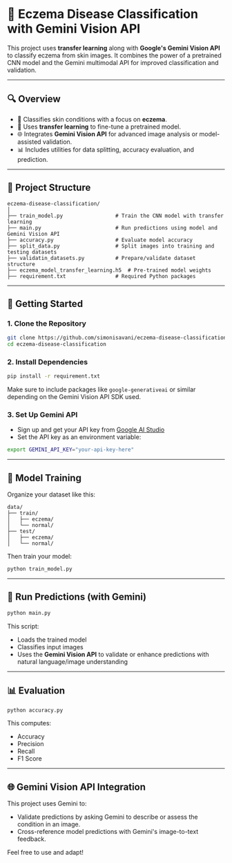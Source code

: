# 🧬 Eczema Disease Classification with Gemini Vision API

This project uses **transfer learning** along with **Google's Gemini Vision API** to classify eczema from skin images. It combines the power of a pretrained CNN model and the Gemini multimodal API for improved classification and validation.

---

## 🔍 Overview

- 🔬 Classifies skin conditions with a focus on **eczema**.
- 🧠 Uses **transfer learning** to fine-tune a pretrained model.
- 🌐 Integrates **Gemini Vision API** for advanced image analysis or model-assisted validation.
- 📊 Includes utilities for data splitting, accuracy evaluation, and prediction.

---

## 📁 Project Structure

```
eczema-disease-classification/
│
├── train_model.py                 # Train the CNN model with transfer learning
├── main.py                        # Run predictions using model and Gemini Vision API
├── accuracy.py                    # Evaluate model accuracy
├── split_data.py                  # Split images into training and testing datasets
├── validatin_datasets.py          # Prepare/validate dataset structure
├── eczema_model_transfer_learning.h5  # Pre-trained model weights
├── requirement.txt                # Required Python packages
```

---

## 🚀 Getting Started

### 1. Clone the Repository
```bash
git clone https://github.com/simonisavani/eczema-disease-classification.git
cd eczema-disease-classification
```

### 2. Install Dependencies
```bash
pip install -r requirement.txt
```

Make sure to include packages like `google-generativeai` or similar depending on the Gemini Vision API SDK used.

### 3. Set Up Gemini API

- Sign up and get your API key from [Google AI Studio](https://makersuite.google.com/)
- Set the API key as an environment variable:
```bash
export GEMINI_API_KEY="your-api-key-here"
```

---

## 🧠 Model Training

Organize your dataset like this:

```
data/
├── train/
│   ├── eczema/
│   └── normal/
├── test/
│   ├── eczema/
│   └── normal/
```

Then train your model:

```bash
python train_model.py
```

---

## 🤖 Run Predictions (with Gemini)

```bash
python main.py
```

This script:
- Loads the trained model
- Classifies input images
- Uses the **Gemini Vision API** to validate or enhance predictions with natural language/image understanding

---

## 📊 Evaluation

```bash
python accuracy.py
```

This computes:
- Accuracy
- Precision
- Recall
- F1 Score

---

## 🌐 Gemini Vision API Integration

This project uses Gemini to:
- Validate predictions by asking Gemini to describe or assess the condition in an image.
- Cross-reference model predictions with Gemini's image-to-text feedback.

Feel free to use and adapt!
